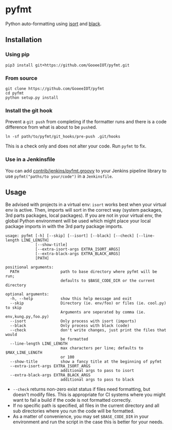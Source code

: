 # pyfmt

Python auto-formatting using [isort](https://isort.readthedocs.io/en/latest/) and
[black](https://black.readthedocs.io/en/latest/).

## Installation

### Using pip

```console
pip3 install git+https://github.com/GooeeIOT/pyfmt.git
```

### From source

```console
git clone https://github.com/GooeeIOT/pyfmt
cd pyfmt
python setup.py install
```

### Install the git hook

Prevent a `git push` from completing if the formatter runs and there is a code difference from what
is about to be `push`ed.

```console
ln -sf path/to/pyfmt/git_hooks/pre-push .git/hooks
```

This is a check only and does not alter your code. Run `pyfmt` to fix.

### Use in a Jenkinsfile

You can add [contrib/jenkins/pyfmt.groovy](contrib/jenkins/pyfmt.groovy) to your Jenkins pipeline
library to use `pyfmt("paths/to your/code")` in a `Jenkinsfile`.

## Usage

Be advised with projects in a virtual env: `isort` works best when your virtual env is active.
Then, imports will sort in the correct way (system packages, 3rd parts packages, local packages).
If you are not in your virtual env, the global Python environment will be used which might place
your local package imports in with the 3rd party package imports.

```console
usage: pyfmt [-h] [--skip] [--isort] [--black] [--check] [--line-length LINE_LENGTH]
             [--show-title]
             [--extra-isort-args EXTRA_ISORT_ARGS]
             [--extra-black-args EXTRA_BLACK_ARGS]
             [PATH]

positional arguments:
  PATH                  path to base directory where pyfmt will be run;
                        defaults to $BASE_CODE_DIR or the current directory

optional arguments:
  -h, --help            show this help message and exit
  --skip                Directory (ie. env/foo) or files (ie. cool.py) to skip
                        Arguments are seperated by comma (ie. env,kung.py,foo.py)
  --isort               Only process with isort (imports)
  --black               Only process with black (code)
  --check               don't write changes, just print the files that would
                        be formatted
  --line-length LINE_LENGTH
                        max characters per line; defaults to $MAX_LINE_LENGTH
                        or 100
  --show-title          show a fancy title at the beginning of pyfmt
  --extra-isort-args EXTRA_ISORT_ARGS
                        additional args to pass to isort
  --extra-black-args EXTRA_BLACK_ARGS
                        additional args to pass to black
```

* `--check` returns non-zero exist status if files need formatting, but doesn't modify files. This
  is appropriate for CI systems where you might want to fail a build if the code is not formatted
  correctly.
* If no specific path is specified, all files in the current directory and all sub directories where
  you run the code will be formatted.
* As a matter of convenience, you may set `$BASE_CODE_DIR` in your environment and run the script
  in the case this is better for your needs.
